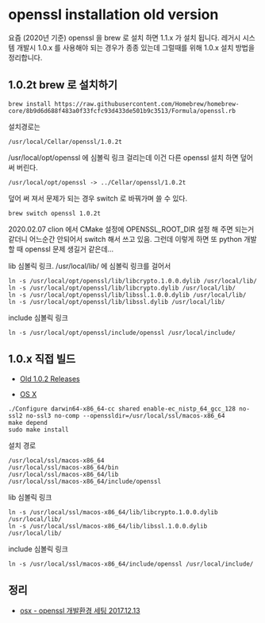 # openssl installation old version
요즘 (2020년 기준) openssl 을 brew 로 설치 하면 1.1.x 가 설치 됩니다. 레거시 시스템 개발시 1.0.x 를 사용해야 되는 경우가 종종 있는데 그럴때를 위해 1.0.x 설치 방법을 정리합니다.

## 1.0.2t brew 로 설치하기
```
brew install https://raw.githubusercontent.com/Homebrew/homebrew-core/8b9d6d688f483a0f33fcfc93d433de501b9c3513/Formula/openssl.rb
```

설치경로는
```
/usr/local/Cellar/openssl/1.0.2t
```

/usr/local/opt/openssl 에 심볼릭 링크 걸리는데 이건 다른 openssl 설치 하면 덮어 써 버린다.
```
/usr/local/opt/openssl -> ../Cellar/openssl/1.0.2t
```

덮어 써 져서 문제가 되는 경우 switch 로 바꿔가며 쓸 수 있다.
```
brew switch openssl 1.0.2t
```

2020.02.07
clion 에서 CMake 설정에 OPENSSL_ROOT_DIR 설정 해 주면 되는거 같더니 어느순간 안되어서 switch 해서 쓰고 있음.
그런데 이렇게 하면 또 python 개발 할 때 openssl 문제 생길거 같은데...


lib 심볼릭 링크. /usr/local/lib/ 에 심볼릭 링크를 걸어서 
```
ln -s /usr/local/opt/openssl/lib/libcrypto.1.0.0.dylib /usr/local/lib/
ln -s /usr/local/opt/openssl/lib/libcrypto.dylib /usr/local/lib/
ln -s /usr/local/opt/openssl/lib/libssl.1.0.0.dylib /usr/local/lib/
ln -s /usr/local/opt/openssl/lib/libssl.dylib /usr/local/lib/
```

include 심볼릭 링크
```
ln -s /usr/local/opt/openssl/include/openssl /usr/local/include/
```


## 1.0.x 직접 빌드
* [Old 1.0.2 Releases](https://www.openssl.org/source/old/1.0.2/)

* [OS X](https://wiki.openssl.org/index.php/Compilation_and_Installation#OS_X)

```
./Configure darwin64-x86_64-cc shared enable-ec_nistp_64_gcc_128 no-ssl2 no-ssl3 no-comp --openssldir=/usr/local/ssl/macos-x86_64
make depend
sudo make install
```

설치 경로
```
/usr/local/ssl/macos-x86_64
/usr/local/ssl/macos-x86_64/bin
/usr/local/ssl/macos-x86_64/lib
/usr/local/ssl/macos-x86_64/include/openssl
```

lib 심볼릭 링크
```
ln -s /usr/local/ssl/macos-x86_64/lib/libcrypto.1.0.0.dylib /usr/local/lib/
ln -s /usr/local/ssl/macos-x86_64/lib/libssl.1.0.0.dylib /usr/local/lib/

```

include 심볼릭 링크
```
ln -s /usr/local/ssl/macos-x86_64/include/openssl /usr/local/include/
```

## 정리
* [osx - openssl 개발환경 세팅 2017.12.13](https://junho85.pe.kr/731)